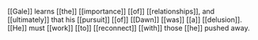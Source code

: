 
[[Gale]] learns [[the]] [[importance]] [[of]] [[relationships]], and [[ultimately]] that his [[pursuit]] [[of]] [[Dawn]] [[was]] [[a]] [[delusion]]. [[He]] must [[work]] [[to]] [[reconnect]] [[with]] those [[he]] pushed away.
